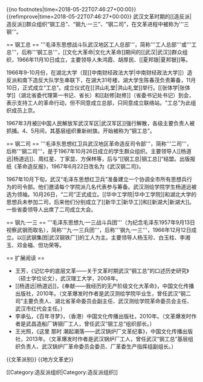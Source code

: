 {{no footnotes|time=2018-05-22T07:46:27+00:00}}
{{refimprove|time=2018-05-22T07:46:27+00:00}}
武汉文革时期的[[造反派|造反派]]群众组织“钢工总”、“钢九·一三”、“钢二司”，在文革进程中被称为'''三钢'''。

== 钢工总 ==
'''毛泽东思想战斗队武汉地区工人总部'''，简称'''工人总部'''或'''工总'''，后称'''钢工总'''，[[文化大革命|文化大革命]]期间的[[武汉|武汉]]群众组织，1966年11月10日成立，主要领导人朱鸿霞、胡厚民、[[夏邦银|夏邦银]]等。

1966年9-10月份，在湖北大学（现[[中南财经政法大学|中南财经政法大学]]）造反派和南下造反大队学生串联下，在湖大31号楼，湖大学生陈春茂负责筹备，11月10日，正式成立“工总”。成立仪式在[[洪山礼堂|洪山礼堂]]举行。[[张体学|张体学]]（湖北省委代理第一书记、省长）和[[赵修|赵修]]（省委书记处书记）到会，表示支持工人的革命行动，但不同意成立总部，只同意成立联络站。“工总”为此组织成员上京。

1967年3月被[[中国人民解放军武汉军区|武汉军区]]强行解散，各级主要负责人被抓捕。4、5月间，其基层组织重新树旗。开始被称为“钢工总”。

== 钢二司 ==
'''毛泽东思想红卫兵武汉地区革命造反司令部'''，简称'''二司'''，后称'''钢二司'''，是于1967年10月26日成立的学生群众组织。主要领导人[[杨道远|杨道远]]、周红星、丁家显、方保林等，后与“[[钢工总|钢工总]]”结盟。出版报纸《革命造反报》，1967年6月22日改名为《武汉钢二司》。

1967年10月下旬，武汉“毛泽东思想红卫兵”准备建立一个协调全市所有思想兵行为的司令部。他们邀请每个学院派几名代表参与筹备。武汉测绘学院学生杨道远被选为领袖。10月26日，“二司”正式成立。[[华中工学院|华中工学院]]和湖北大学的思想兵未参加二司，后来他们分别成立了[[新华工|新华工]]和[[新湖大|新湖大]]。一些省委领导人出席了二司成立大会。

== 钢九·一三 ==
'''毛泽东思想九·一三战斗兵团'''（为纪念毛泽东1957年9月13日视察武钢而取名），简称'''九·一三兵团'''，后称'''钢九·一三'''，1966年12月12日成立。以[[武钢集团|武汉钢铁厂]]的工人为主。主要领导人杨玉珍、白玉柱、李湘玉、邓金福、但功荣等。

== 扩展阅读 ==
* 王芳，《记忆中的底层文革——关于文革时期武汉“钢工总”的口述历史研究》（硕士学位论文），武汉理工大学，2008年。
* [[杨道远|杨道远]]，《奉献——我经历的无产阶级文化大革命》，中国文化传播出版社，2010年。（文革爆发时作者是武汉测绘学院毕业生，曾任武汉“钢二司”主要负责人、湖北省革命委员会副主任、武汉测绘学院革命委员会主任、武汉市红代会主任。）
* 李承弘，《百年寻梦》，（香港）中国文化传播出版社，2010年。（文革爆发时作者是武昌造船厂铸钢厂工人，曾任武汉“钢工总”组织部长。）
* 王光照，《这里 那时 潮起潮落——武汉锅炉厂文革纪事》，中国文化传播出版社，2013年。（文革爆发时作者是武汉锅炉厂工人，曾任武汉“钢工总”基层组织负责人、武汉锅炉厂革命委员会委员、厂革委生产指挥组副组长。）

{{文革派别}}
{{地方文革史}}

[[Category:造反派组织|Category:造反派组织]]